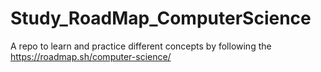 # Study_RoadMap_ComputerScience
A repo to learn and practice different concepts by following the https://roadmap.sh/computer-science/
